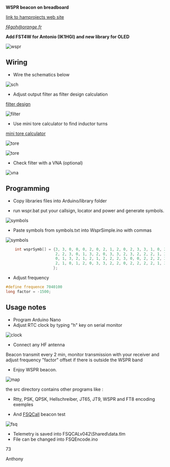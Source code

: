 **WSPR beacon on breadboard**

[link to hamprojects web site](https://hamprojects.wordpress.com/2019/06/02/wspr-beacon/)

*f4goh@orange.fr*

**Add FST4W for Antonio (IK1HGI) and new library for OLED**

![wspr](img/IMG_20190323_135115.jpg  "wspr finsished")

## Wiring ##

- Wire the schematics below

![sch](img/schema.png  "sch")

- Adjust output filter as filter design calculation

[filter design](http://tonnesoftware.com/svcfilter.html) 

![filter](img/filtre.png  "filter")

- Use mini tore calculator to find inductor turns

[mini tore calculator](https://constructions.f6fkn.com/downloads/minirk12-install.exe) 

![tore](img/1_5uh.png  "tore")

![tore](img/100uh.png  "tore")

- Check filter with a VNA (optional)

![vna](img/filtrewspr40m.png  "vna")

## Programming ##

- Copy libraries files into Arduino/library folder

- run wspr.bat put your callsign, locator and power and generate symbols.

![symbols](img/wspr_gen.png  "wspr_gen")

- Paste symbols from symbols.txt into WsprSimple.ino with commas

![symbols](img/wspr_symbols.png  "wspr_symbols")


```c++
	int wsprSymb[] = {3, 3, 0, 0, 0, 2, 0, 2, 1, 2, 0, 2, 3, 3, 1, 0, 2, 0, 3, 0, 0, 1, 2, 1, 1, 3, 1, 0, 2, 0, 0, 2, 0, 2, 3, 2, 0, 1, 2, 3, 0, 0, 0, 0,
	                  2, 2, 3, 0, 1, 3, 2, 0, 3, 3, 2, 3, 2, 2, 2, 1, 3, 0, 1, 0, 2, 0, 2, 1, 1, 2, 1, 0, 3, 2, 1, 2, 3, 0, 0, 1, 2, 0, 1, 0, 1, 3, 0, 0,
	                  0, 1, 3, 2, 1, 2, 1, 2, 2, 2, 3, 0, 0, 2, 2, 2, 3, 2, 0, 1, 2, 0, 3, 3, 1, 2, 3, 3, 0, 2, 1, 3, 0, 3, 2, 2, 0, 3, 3, 1, 2, 0, 0, 0,
	                  2, 1, 0, 1, 2, 0, 3, 3, 2, 2, 0, 2, 2, 2, 2, 1, 3, 2, 1, 0, 1, 1, 2, 0, 0, 3, 1, 2, 2, 2
	                 };
```

- Adjust frequency

```c++
#define frequence 7040100
long factor = -1500;
```

## Usage notes ##
	
- Program Arduino Nano
- Adjust RTC clock by typing "h" key on serial monitor

![clock](img/clock.png  "clock")

- Connect any HF antenna

Beacon transmit every 2 min, monitor transmission with your receiver and 
adjust frequency "factor" offset if there is outside the WSPR band

- Enjoy WSPR beacon.

![map](img/wspr.png  "map")

the src directory contains other programs like :

- Rtty, PSK, QPSK, Hellschreiber, JT65, JT9, WSPR and FT8 encoding exemples

- And [FSQCall](https://www.qsl.net/zl1bpu/MFSK/FSQweb.htm) beacon test

![fsq](img/FSQCall.png  "fsq")

- Telemetry is saved into FSQCALv042\Shared\data.tlm
- File can be changed into FSQEncode.ino

73

Anthony

